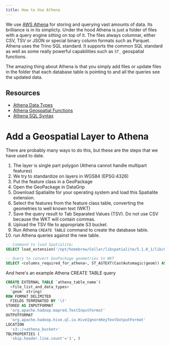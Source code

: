 ```yaml
---
title: How to Use Athena 
---
```


We use [AWS Athena](https://aws.amazon.com/athena/) for storing and querying vast amounts of data. Its brilliance is in its simplicty. Under the hood Athena is just a folder of files with a query engine sitting on top of it. The files always columnar, either CSV, TSV or JSON or special binary column formats such as Parquet. Athena uses the Trino SQL standard. It supports the common SQL standard as well as some really powerful capabilities such as `ST_` geospatial functions.

The amazing thing about Athena is that you simply add files or update files in the folder that each database table is pointing to and all the queries see the updated data.

## Resources

- [Athena Data Types](https://docs.aws.amazon.com/athena/latest/ug/data-types.html)
- [Athena Geospatial Functions](https://trino.io/docs/current/functions/geospatial.html)
- [Athena SQL Syntax](https://docs.aws.amazon.com/athena/latest/ug/dml-queries-functions-operators.html)

# Add a Geospatial Layer to Athena

There are probably many ways to do this, but these are the steps that we have used to date.

1. The layer is single part polygon (Athena cannot handle multipart features)
1. We try to standardize on layers in WGS84 (EPSG:4326)
1. Put the feature class in a GeoPackage
1. Open the GeoPackage in DataGrip
1. Download Spatialite for your operating system and load this Spatialite extension.
1. Select the features from the feature class table, converting the geometries to well known text (WKT)
1. Save the query result to Tab Separated Values (TSV). Do not use CSV because the WKT will contain commas.
1. Upload the TSV file to appropriate S3 bucket.
1. Run Athena `CREATE TABLE` command to create the database table.
1. run Athena queries against the new table.

```sql
-- Command to load Spatialite;
SELECT load_extension('/opt/homebrew/Cellar/libspatialite/5.1.0_1/lib/mod_spatialite.8.dylib')

-- Query to convert GeoPackage geometries to WKT
SELECT <columns_required_for_athena>, ST_ASTEXT(CastAutomagic(geom)) AS GEOM FROM <feature_class_table_name>;
```

And here's an example Athena CREATE TABLE query

```sql
CREATE EXTERNAL TABLE `athena_table_name`(
  <file_list_and_data_types>
  `geom` string)
ROW FORMAT DELIMITED 
  FIELDS TERMINATED BY '\t' 
STORED AS INPUTFORMAT 
  'org.apache.hadoop.mapred.TextInputFormat' 
OUTPUTFORMAT 
  'org.apache.hadoop.hive.ql.io.HiveIgnoreKeyTextOutputFormat'
LOCATION
  's3::/<athena_bucket>'
TBLPROPERTIES (
  'skip.header.line.count'='1', )
  ```